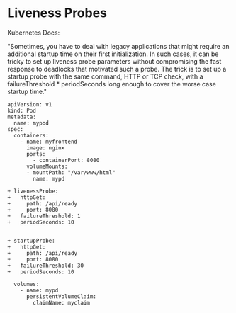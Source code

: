 # Liveness Probes

Kubernetes Docs:

"Sometimes, you have to deal with legacy applications that might require an additional startup time on their first initialization. In such cases, it can be tricky to set up liveness probe parameters without compromising the fast response to deadlocks that motivated such a probe. The trick is to set up a startup probe with the same command, HTTP or TCP check, with a failureThreshold * periodSeconds long enough to cover the worse case startup time."

```
apiVersion: v1
kind: Pod
metadata:
  name: mypod
spec:
  containers:
    - name: myfrontend
      image: nginx
      ports:
        - containerPort: 8080
      volumeMounts:
      - mountPath: "/var/www/html"
        name: mypd
        
+ livenessProbe:
+   httpGet:
+     path: /api/ready
+     port: 8080
+   failureThreshold: 1
+   periodSeconds: 10


+ startupProbe:
+   httpGet:
+     path: /api/ready
+     port: 8080
+   failureThreshold: 30
+   periodSeconds: 10
      
  volumes:
    - name: mypd
      persistentVolumeClaim:
        claimName: myclaim
        
```
        
